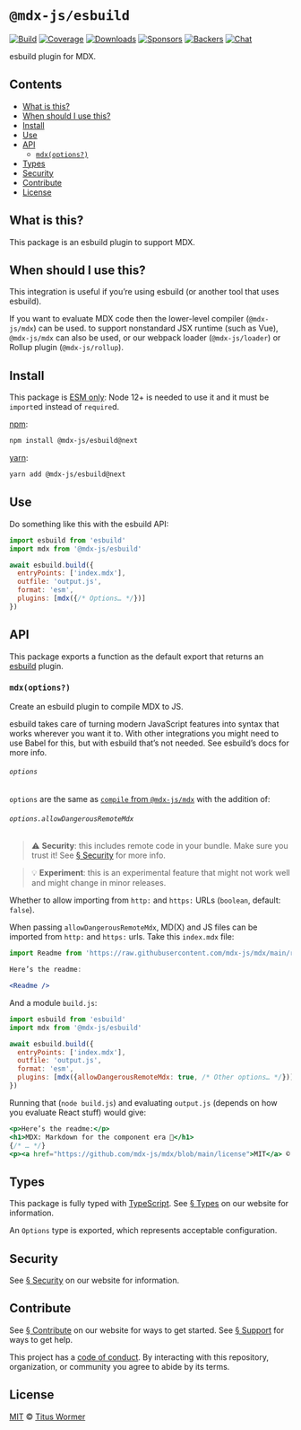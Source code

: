 # `@mdx-js/esbuild`

[![Build][build-badge]][build]
[![Coverage][coverage-badge]][coverage]
[![Downloads][downloads-badge]][downloads]
[![Sponsors][sponsors-badge]][collective]
[![Backers][backers-badge]][collective]
[![Chat][chat-badge]][chat]

esbuild plugin for MDX.

<!-- more -->

## Contents

*   [What is this?](#what-is-this)
*   [When should I use this?](#when-should-i-use-this)
*   [Install](#install)
*   [Use](#use)
*   [API](#api)
    *   [`mdx(options?)`](#mdxoptions)
*   [Types](#types)
*   [Security](#security)
*   [Contribute](#contribute)
*   [License](#license)

## What is this?

This package is an esbuild plugin to support MDX.

## When should I use this?

This integration is useful if you’re using esbuild (or another tool that uses
esbuild).

If you want to evaluate MDX code then the lower-level compiler (`@mdx-js/mdx`)
can be used.
to support nonstandard JSX runtime (such as Vue), `@mdx-js/mdx` can also be
used, or our webpack loader (`@mdx-js/loader`) or Rollup plugin
(`@mdx-js/rollup`).

## Install

This package is [ESM only][esm]:
Node 12+ is needed to use it and it must be `import`ed instead of `require`d.

[npm][]:

```sh
npm install @mdx-js/esbuild@next
```

[yarn][]:

```sh
yarn add @mdx-js/esbuild@next
```

## Use

Do something like this with the esbuild API:

```js
import esbuild from 'esbuild'
import mdx from '@mdx-js/esbuild'

await esbuild.build({
  entryPoints: ['index.mdx'],
  outfile: 'output.js',
  format: 'esm',
  plugins: [mdx({/* Options… */})]
})
```

## API

This package exports a function as the default export that returns an
[esbuild][] plugin.

### `mdx(options?)`

Create an esbuild plugin to compile MDX to JS.

esbuild takes care of turning modern JavaScript features into syntax that works
wherever you want it to.
With other integrations you might need to use Babel for this, but with
esbuild that’s not needed.
See esbuild’s docs for more info.

###### `options`

`options` are the same as
[`compile` from `@mdx-js/mdx`][options]
with the addition of:

###### `options.allowDangerousRemoteMdx`

> ⚠️ **Security**: this includes remote code in your bundle.
> Make sure you trust it!
> See [§ Security][security] for more
> info.

> 💡 **Experiment**: this is an experimental feature that might not work
> well and might change in minor releases.

Whether to allow importing from `http:` and `https:` URLs (`boolean`, default:
`false`).

When passing `allowDangerousRemoteMdx`, MD(X) and JS files can be imported from
`http:` and `https:` urls.
Take this `index.mdx` file:

```jsx
import Readme from 'https://raw.githubusercontent.com/mdx-js/mdx/main/readme.md'

Here’s the readme:

<Readme />
```

And a module `build.js`:

```js
import esbuild from 'esbuild'
import mdx from '@mdx-js/esbuild'

await esbuild.build({
  entryPoints: ['index.mdx'],
  outfile: 'output.js',
  format: 'esm',
  plugins: [mdx({allowDangerousRemoteMdx: true, /* Other options… */})]
})
```

Running that (`node build.js`) and evaluating `output.js` (depends on how you
evaluate React stuff) would give:

```jsx
<p>Here’s the readme:</p>
<h1>MDX: Markdown for the component era 🚀</h1>
{/* … */}
<p><a href="https://github.com/mdx-js/mdx/blob/main/license">MIT</a> © …</p>
```

## Types

This package is fully typed with [TypeScript][].
See [§ Types][types] on our website for information.

An `Options` type is exported, which represents acceptable configuration.

## Security

See [§ Security][security] on our website for information.

## Contribute

See [§ Contribute][contribute] on our website for ways to get started.
See [§ Support][support] for ways to get help.

This project has a [code of conduct][coc].
By interacting with this repository, organization, or community you agree to
abide by its terms.

## License

[MIT][] © [Titus Wormer][author]

[build-badge]: https://github.com/mdx-js/mdx/workflows/main/badge.svg

[build]: https://github.com/mdx-js/mdx/actions

[coverage-badge]: https://img.shields.io/codecov/c/github/mdx-js/mdx/main.svg

[coverage]: https://codecov.io/github/mdx-js/mdx

[downloads-badge]: https://img.shields.io/npm/dm/@mdx-js/esbuild.svg

[downloads]: https://www.npmjs.com/package/@mdx-js/esbuild

[sponsors-badge]: https://opencollective.com/unified/sponsors/badge.svg

[backers-badge]: https://opencollective.com/unified/backers/badge.svg

[collective]: https://opencollective.com/unified

[chat-badge]: https://img.shields.io/badge/chat-discussions-success.svg

[chat]: https://github.com/mdx-js/mdx/discussions

[npm]: https://docs.npmjs.com/cli/install

[yarn]: https://classic.yarnpkg.com/docs/cli/add/

[contribute]: https://mdxjs.com/community/contribute/

[support]: https://mdxjs.com/community/support/

[coc]: https://github.com/mdx-js/.github/blob/HEAD/code-of-conduct.md

[mit]: https://github.com/mdx-js/mdx/blob/main/packages/esbuild/license

[author]: https://wooorm.com

[esbuild]: https://esbuild.github.io

[esm]: https://gist.github.com/sindresorhus/a39789f98801d908bbc7ff3ecc99d99c

[types]: https://mdxjs.com/getting-started/#types

[security]: https://mdxjs.com/getting-started/#security

[options]: https://mdxjs.com/packages/mdx/#compilefile-options

[typescript]: https://www.typescriptlang.org
